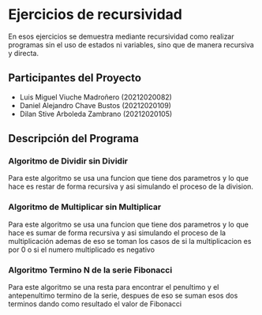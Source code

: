 # Ejercicios de recursividad

En esos ejercicios se demuestra mediante recursividad como realizar programas sin el uso de estados ni variables, sino que de manera recursiva y directa.  


## Participantes del Proyecto

   - Luis Miguel Viuche Madroñero (20212020082)
   - Daniel Alejandro Chave Bustos (20212020109)
   - Dilan Stive Arboleda Zambrano (20212020105)

## Descripción del Programa

### Algoritmo de Dividir sin Dividir

Para este algoritmo se usa una funcion que tiene dos parametros y lo que hace es restar de forma recursiva y asi simulando el proceso de la division. 

### Algoritmo de Multiplicar sin Multiplicar

Para este algoritmo se usa una funcion que tiene dos parametros y lo que hace es sumar  de forma recursiva y asi simulando el proceso de la multiplicación ademas de eso se toman los casos de si la multiplicacion es por 0 o si el numero multiplicado es negativo

### Algoritmo Termino **N** de la serie Fibonacci

Para este algoritmo se una resta para encontrar el penultimo y el antepenultimo termino de la serie, despues de eso se suman esos dos terminos dando como resultado el valor de Fibonacci
